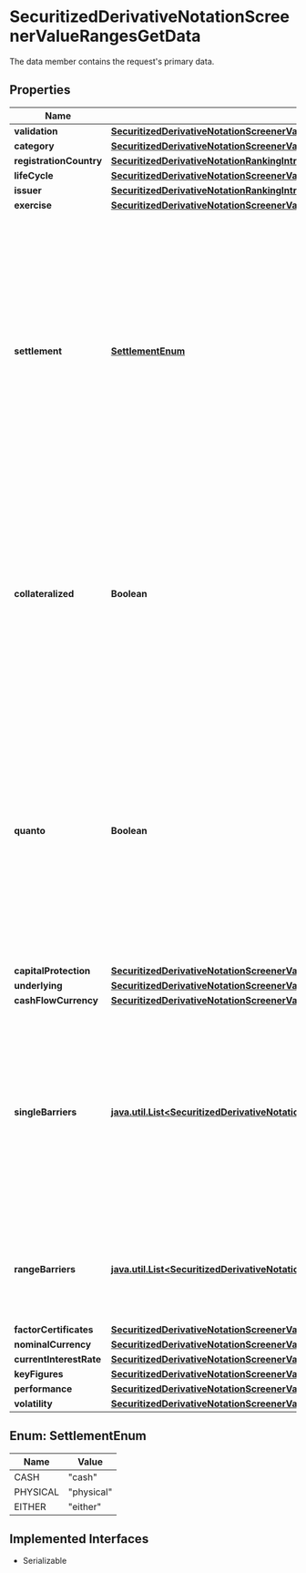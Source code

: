 

# SecuritizedDerivativeNotationScreenerValueRangesGetData

The data member contains the request's primary data.

## Properties

Name | Type | Description | Notes
------------ | ------------- | ------------- | -------------
**validation** | [**SecuritizedDerivativeNotationScreenerValueRangesGetDataValidation**](SecuritizedDerivativeNotationScreenerValueRangesGetDataValidation.md) |  |  [optional]
**category** | [**SecuritizedDerivativeNotationScreenerValueRangesGetDataCategory**](SecuritizedDerivativeNotationScreenerValueRangesGetDataCategory.md) |  |  [optional]
**registrationCountry** | [**SecuritizedDerivativeNotationRankingIntradayListDataRegistrationCountry**](SecuritizedDerivativeNotationRankingIntradayListDataRegistrationCountry.md) |  |  [optional]
**lifeCycle** | [**SecuritizedDerivativeNotationScreenerValueRangesGetDataLifeCycle**](SecuritizedDerivativeNotationScreenerValueRangesGetDataLifeCycle.md) |  |  [optional]
**issuer** | [**SecuritizedDerivativeNotationRankingIntradayListDataIssuer**](SecuritizedDerivativeNotationRankingIntradayListDataIssuer.md) |  |  [optional]
**exercise** | [**SecuritizedDerivativeNotationScreenerValueRangesGetDataExercise**](SecuritizedDerivativeNotationScreenerValueRangesGetDataExercise.md) |  |  [optional]
**settlement** | [**SettlementEnum**](#SettlementEnum) | Settlement of the securitized derivative. It concerns the fulfillment of the issuer&#39;s contractual obligations arising from the securitized derivative. Depending on the terms, the underlying asset may be delivered physically or its equivalent monetary value may be payed out. |  [optional]
**collateralized** | **Boolean** | Restricts the result to securitized derivatives that are collateralized (&#x60;true&#x60;) or are  not collateralized (&#x60;false&#x60;). A collateralized securitized derivative is protected against an  issuer default by collateral. |  [optional]
**quanto** | **Boolean** | Restricts the result to securitized derivatives that are hedged (&#x60;true&#x60;) or are not hedged (&#x60;false&#x60;) against fluctuations of the foreign exchange rate between the value unit of the underlying and the value unit of the cash flows. |  [optional]
**capitalProtection** | [**SecuritizedDerivativeNotationScreenerValueRangesGetDataCapitalProtection**](SecuritizedDerivativeNotationScreenerValueRangesGetDataCapitalProtection.md) |  |  [optional]
**underlying** | [**SecuritizedDerivativeNotationScreenerValueRangesGetDataUnderlying**](SecuritizedDerivativeNotationScreenerValueRangesGetDataUnderlying.md) |  |  [optional]
**cashFlowCurrency** | [**SecuritizedDerivativeNotationScreenerValueRangesGetDataCashFlowCurrency**](SecuritizedDerivativeNotationScreenerValueRangesGetDataCashFlowCurrency.md) |  |  [optional]
**singleBarriers** | [**java.util.List&lt;SecuritizedDerivativeNotationScreenerValueRangesGetDataSingleBarriers&gt;**](SecuritizedDerivativeNotationScreenerValueRangesGetDataSingleBarriers.md) | Single barriers. Barriers of this kind represent either a lower or an upper bound derived from the exercise right of the securitized derivative. Multiple barrier types may be used in one request. |  [optional]
**rangeBarriers** | [**java.util.List&lt;SecuritizedDerivativeNotationScreenerValueRangesGetDataRangeBarriers&gt;**](SecuritizedDerivativeNotationScreenerValueRangesGetDataRangeBarriers.md) | Range barriers. Barriers of this kind represent a range with a lower and an upper bound. |  [optional]
**factorCertificates** | [**SecuritizedDerivativeNotationScreenerValueRangesGetDataFactorCertificates**](SecuritizedDerivativeNotationScreenerValueRangesGetDataFactorCertificates.md) |  |  [optional]
**nominalCurrency** | [**SecuritizedDerivativeNotationScreenerValueRangesGetDataNominalCurrency**](SecuritizedDerivativeNotationScreenerValueRangesGetDataNominalCurrency.md) |  |  [optional]
**currentInterestRate** | [**SecuritizedDerivativeNotationScreenerValueRangesGetDataCurrentInterestRate**](SecuritizedDerivativeNotationScreenerValueRangesGetDataCurrentInterestRate.md) |  |  [optional]
**keyFigures** | [**SecuritizedDerivativeNotationScreenerValueRangesGetDataKeyFigures**](SecuritizedDerivativeNotationScreenerValueRangesGetDataKeyFigures.md) |  |  [optional]
**performance** | [**SecuritizedDerivativeNotationScreenerValueRangesGetDataPerformance**](SecuritizedDerivativeNotationScreenerValueRangesGetDataPerformance.md) |  |  [optional]
**volatility** | [**SecuritizedDerivativeNotationScreenerValueRangesGetDataVolatility**](SecuritizedDerivativeNotationScreenerValueRangesGetDataVolatility.md) |  |  [optional]



## Enum: SettlementEnum

Name | Value
---- | -----
CASH | &quot;cash&quot;
PHYSICAL | &quot;physical&quot;
EITHER | &quot;either&quot;


## Implemented Interfaces

* Serializable


